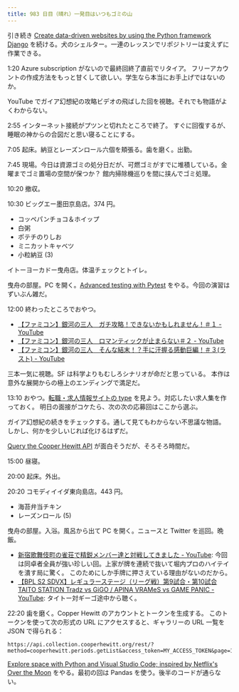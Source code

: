 ```yaml
---
title: 983 日目（晴れ）一発目はいつもゴミの山
---
```


引き続き [Create data-driven websites by using the Python framework Django](https://learn.microsoft.com/en-us/training/paths/django-create-data-driven-websites/)
を続ける。犬のシェルター。一連のレッスンでリポジトリーは変えずに作業できる。

1:20 Azure subscription がないので最終回終了直前でリタイア。
フリーアカウントの作成方法をもっと甘くして欲しい。学生なら本当にお手上げではないのか。

YouTube でガイア幻想紀の攻略ビデオの飛ばした回を視聴。それでも物語がよくわからない。

2:55 インターネット接続がプツンと切れたところで終了。
すぐに回復するが、睡眠の神からの合図だと思い寝ることにする。

7:05 起床。納豆とレーズンロール六個を頬張る。歯を磨く。出勤。

7:45 現場。今日は資源ゴミの処分日だが、可燃ゴミがすでに堆積している。金曜までゴミ置場の空間が保つか？
館内掃除機巡りを間に挟んでゴミ処理。

10:20 撤収。

10:30 ビッグエー墨田京島店。374 円。

* コッペパンチョコ＆ホイップ
* 白粥
* ポテチのりしお
* ミニカットキャベツ
* 小粒納豆 (3)

イトーヨーカドー曳舟店。体温チェックとトイレ。

曳舟の部屋。PC を開く。[Advanced testing with Pytest](https://learn.microsoft.com/en-us/training/modules/python-advanced-pytest/)
をやる。今回の演習はずいぶん雑だ。

12:00 終わったところでおやつ。

* [【ファミコン】銀河の三人　ガチ攻略！できないかもしれません！＃１ - YouTube](https://www.youtube.com/watch?v=hKpeRLoTI2k)
* [【ファミコン】銀河の三人　ロマンティックが止まらない＃２ - YouTube](https://www.youtube.com/watch?v=stKhgR5zBjE)
* [【ファミコン】銀河の三人　そんな結末！？手に汗握る感動巨編！＃３(ラスト) - YouTube](https://www.youtube.com/watch?v=rAsBnVwe2HI)

三本一気に視聴。SF は科学よりもむしろシナリオが命だと思っている。
本作は意外な展開からの極上のエンディングで満足だ。

13:10 おやつ。[転職・求人情報サイトの type](https://type.jp/) を見よう。対応したい求人集を作っておく。
明日の面接がコケたら、次の次の応募回はここから選ぶ。

ガイア幻想紀の続きをチェックする。通して見てもわからない不思議な物語。
しかし、何かを少しいじれば化けるはずだ。

[Query the Cooper Hewitt API](https://learn.microsoft.com/en-us/training/modules/use-apis-discover-museum-art/6-query-cooper-hewitt-api)
が面白そうだが、そろそろ時間だ。

15:00 昼寝。

20:00 起床。外出。

20:20 コモディイイダ東向島店。443 円。

* 海苔弁当チキン
* レーズンロール (5)

曳舟の部屋。入浴。風呂から出て PC を開く。ニュースと Twitter を巡回。晩飯。

* [新宿歌舞伎町の雀荘で精鋭メンバー達と対戦してきました - YouTube](https://www.youtube.com/watch?v=1EkonLlcars):
  今回は同卓者全員が強い珍しい回。上家が牌を連続で抜いて堀内プロのハイテイを潰す局に驚く。
  このためにしか手牌に押さえている理由がないのだから。
* [【BPL S2 SDVX】レギュラーステージ（リーグ戦）第9試合・第10試合 TAITO STATION Tradz vs GiGO / APINA VRAMeS vs GAME PANIC - YouTube](https://www.youtube.com/watch?v=jn_PdafzQZY):
  タイトー対ギーゴ途中から聴く。

22:20 歯を磨く。Copper Hewitt のアカウントとトークンを生成する。
このトークンを使って次の形式の URL にアクセスすると、ギャラリーの URL 一覧を JSON で得られる：

```text
https://api.collection.cooperhewitt.org/rest/?method=cooperhewitt.periods.getList&access_token=MY_ACCESS_TOKEN&page=1&per_page=100
```

[Explore space with Python and Visual Studio Code; inspired by Netflix's Over the Moon](https://learn.microsoft.com/en-us/training/paths/explore-space-using-python/)
をやる。最初の回は Pandas を使う。後半のコードが通らない。
